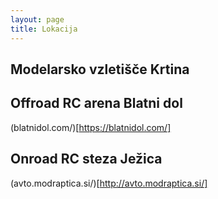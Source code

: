 ```yaml
---
layout: page
title: Lokacija
---
```


## Modelarsko vzletišče Krtina

## Offroad RC arena Blatni dol
(blatnidol.com/)[https://blatnidol.com/]

## Onroad RC steza Ježica
(avto.modraptica.si/)[http://avto.modraptica.si/]
